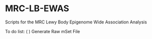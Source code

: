 # MRC-LB-EWAS
Scripts for the MRC Lewy Body Epigenome Wide Association Analysis

To do list: 
( ) Generate Raw mSet File
